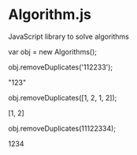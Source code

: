 Algorithm.js
============

JavaScript library to solve algorithms


var obj = new Algorithms();

obj.removeDuplicates('112233');

"123"

obj.removeDuplicates([1, 2, 1, 2]);

[1, 2]

obj.removeDuplicates(11122334);

1234